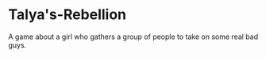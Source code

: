 # Talya's-Rebellion
A game about a girl who gathers a group of people to take on some real bad guys.
